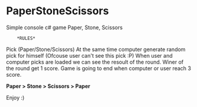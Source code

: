 # PaperStoneScissors

Simple console c# game 
Paper, Stone, Scissors

        *RULES*
Pick (Paper/Stone/Scissors)
At the same time computer generate random pick for himself (Ofcouse user can't see this pick :P)
When user and computer picks are loaded we can see the resoult of the round.
Winer of the round get 1 score.
Game is going to end when computer or user reach 3 score.


**Paper > Stone > Scissors > Paper**

Enjoy :)
